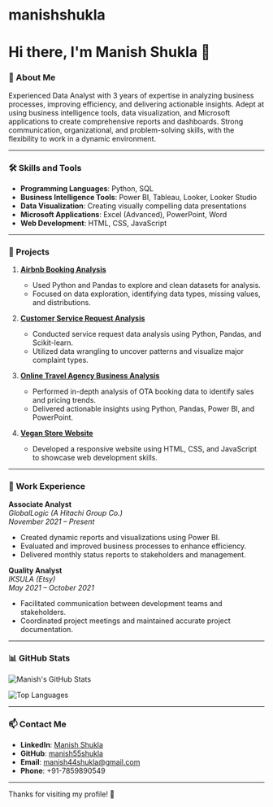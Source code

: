 # manishshukla

# Hi there, I'm Manish Shukla 👋

### 🌟 About Me
Experienced Data Analyst with 3 years of expertise in analyzing business processes, improving efficiency, and delivering actionable insights. Adept at using business intelligence tools, data visualization, and Microsoft applications to create comprehensive reports and dashboards. Strong communication, organizational, and problem-solving skills, with the flexibility to work in a dynamic environment.

---

### 🛠️ Skills and Tools
- **Programming Languages**: Python, SQL
- **Business Intelligence Tools**: Power BI, Tableau, Looker, Looker Studio
- **Data Visualization**: Creating visually compelling data presentations
- **Microsoft Applications**: Excel (Advanced), PowerPoint, Word
- **Web Development**: HTML, CSS, JavaScript

---

### 🚀 Projects
1. **[Airbnb Booking Analysis](https://github.com/manish55shukla/AirBnb-Bookings-Analysis)**  
   - Used Python and Pandas to explore and clean datasets for analysis.
   - Focused on data exploration, identifying data types, missing values, and distributions.

2. **[Customer Service Request Analysis](https://github.com/manish55shukla/Customer-Service-Request-Analysis)**  
   - Conducted service request data analysis using Python, Pandas, and Scikit-learn.
   - Utilized data wrangling to uncover patterns and visualize major complaint types.

3. **[Online Travel Agency Business Analysis](https://github.com/manish55shukla/Online-Travel-Agency)**  
   - Performed in-depth analysis of OTA booking data to identify sales and pricing trends.
   - Delivered actionable insights using Python, Pandas, Power BI, and PowerPoint.

4. **[Vegan Store Website](https://manish55shukla.github.io/veganstore.github.io/)**  
   - Developed a responsive website using HTML, CSS, and JavaScript to showcase web development skills.

---

### 🏢 Work Experience
**Associate Analyst**  
*GlobalLogic (A Hitachi Group Co.)*  
*November 2021 – Present*  
- Created dynamic reports and visualizations using Power BI.  
- Evaluated and improved business processes to enhance efficiency.  
- Delivered monthly status reports to stakeholders and management.

**Quality Analyst**  
*IKSULA (Etsy)*  
*May 2021 – October 2021*  
- Facilitated communication between development teams and stakeholders.  
- Coordinated project meetings and maintained accurate project documentation.

---

### 📊 GitHub Stats
![Manish's GitHub Stats](https://github-readme-stats.vercel.app/api?username=manish55shukla&show_icons=true&theme=radical)

![Top Languages](https://github-readme-stats.vercel.app/api/top-langs/?username=manish55shukla&layout=compact&theme=radical)

---

### 📫 Contact Me
- **LinkedIn**: [Manish Shukla](https://www.linkedin.com/in/manish44shukla/)  
- **GitHub**: [manish55shukla](https://github.com/manish55shukla/)  
- **Email**: manish44shukla@gmail.com  
- **Phone**: +91-7859890549  

---

Thanks for visiting my profile! 🚀
